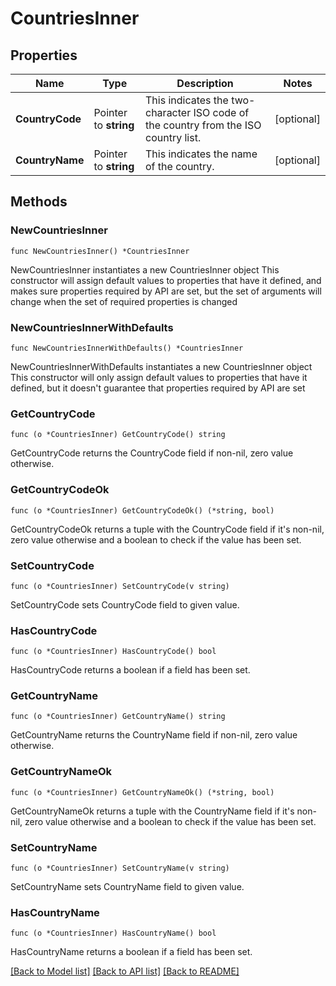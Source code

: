 # CountriesInner

## Properties

Name | Type | Description | Notes
------------ | ------------- | ------------- | -------------
**CountryCode** | Pointer to **string** | This indicates the two-character ISO code of the country from the ISO country list. | [optional] 
**CountryName** | Pointer to **string** | This indicates the name of the country. | [optional] 

## Methods

### NewCountriesInner

`func NewCountriesInner() *CountriesInner`

NewCountriesInner instantiates a new CountriesInner object
This constructor will assign default values to properties that have it defined,
and makes sure properties required by API are set, but the set of arguments
will change when the set of required properties is changed

### NewCountriesInnerWithDefaults

`func NewCountriesInnerWithDefaults() *CountriesInner`

NewCountriesInnerWithDefaults instantiates a new CountriesInner object
This constructor will only assign default values to properties that have it defined,
but it doesn't guarantee that properties required by API are set

### GetCountryCode

`func (o *CountriesInner) GetCountryCode() string`

GetCountryCode returns the CountryCode field if non-nil, zero value otherwise.

### GetCountryCodeOk

`func (o *CountriesInner) GetCountryCodeOk() (*string, bool)`

GetCountryCodeOk returns a tuple with the CountryCode field if it's non-nil, zero value otherwise
and a boolean to check if the value has been set.

### SetCountryCode

`func (o *CountriesInner) SetCountryCode(v string)`

SetCountryCode sets CountryCode field to given value.

### HasCountryCode

`func (o *CountriesInner) HasCountryCode() bool`

HasCountryCode returns a boolean if a field has been set.

### GetCountryName

`func (o *CountriesInner) GetCountryName() string`

GetCountryName returns the CountryName field if non-nil, zero value otherwise.

### GetCountryNameOk

`func (o *CountriesInner) GetCountryNameOk() (*string, bool)`

GetCountryNameOk returns a tuple with the CountryName field if it's non-nil, zero value otherwise
and a boolean to check if the value has been set.

### SetCountryName

`func (o *CountriesInner) SetCountryName(v string)`

SetCountryName sets CountryName field to given value.

### HasCountryName

`func (o *CountriesInner) HasCountryName() bool`

HasCountryName returns a boolean if a field has been set.


[[Back to Model list]](../README.md#documentation-for-models) [[Back to API list]](../README.md#documentation-for-api-endpoints) [[Back to README]](../README.md)


